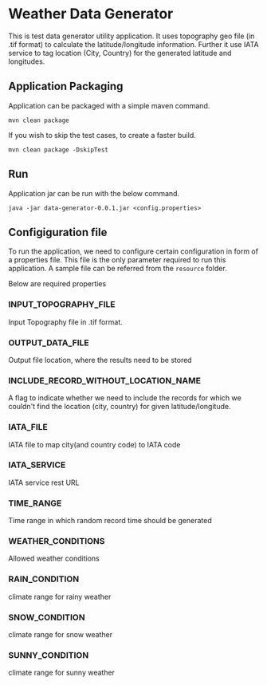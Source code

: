 # Weather Data Generator

This is test data generator utility application. It uses topography geo file (in .tif format) to calculate the latitude/longitude information. Further it use IATA service to tag location (City, Country) for the generated latitude and longitudes.

## Application Packaging 

Application can be packaged with a simple maven command.

```
mvn clean package
```

If you wish to skip the test cases, to create a faster build.

```
mvn clean package -DskipTest
```

## Run

Application jar can be run with the below command.

```
java -jar data-generator-0.0.1.jar <config.properties>
```

## Configiguration file

To run the application, we need to configure certain configuration in form of a properties file. This file is the only parameter required to run this application. A sample file can be referred from the `resource` folder.

Below are required properties

###  INPUT_TOPOGRAPHY_FILE
Input Topography file in .tif format.

### OUTPUT_DATA_FILE
Output file location, where the results need to be stored

### INCLUDE_RECORD_WITHOUT_LOCATION_NAME
A flag to indicate whether we need to include the records for which we couldn't find the location (city, country) for given latitude/longitude.

### IATA_FILE
IATA file to map city(and country code) to IATA code

### IATA_SERVICE
IATA service rest URL

### TIME_RANGE
Time range in which random record time should be generated

### WEATHER_CONDITIONS
Allowed weather conditions

### RAIN_CONDITION
climate range for rainy weather

### SNOW_CONDITION
climate range for snow weather

### SUNNY_CONDITION
climate range for sunny weather